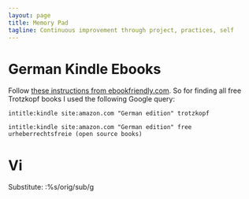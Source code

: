 ```yaml
---
layout: page
title: Memory Pad
tagline: Continuous improvement through project, practices, self
---
```


# German Kindle Ebooks
Follow [these instructions from ebookfriendly.com](http://ebookfriendly.com/how-to-find-non-english-books-at-kindle-store/).
So for finding all free Trotzkopf books I used the following Google query:

    intitle:kindle site:amazon.com "German edition" trotzkopf
    
    intitle:kindle site:amazon.com "German edition" free urheberrechtsfreie (open source books)
   
# Vi

Substitute:
    :%s/orig/sub/g
